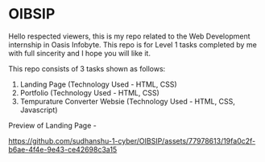 # OIBSIP
Hello respected viewers, this is my repo related to the Web Development internship in Oasis Infobyte. This repo is for Level 1 tasks completed by me with full sincerity and I hope you will like it.

This repo consists of 3 tasks shown as follows: 
1. Landing Page (Technology Used - HTML, CSS)
2. Portfolio (Technology Used - HTML, CSS)
3. Tempurature Converter Websie (Technology Used - HTML, CSS, Javascript)

Preview of Landing Page - 

https://github.com/sudhanshu-1-cyber/OIBSIP/assets/77978613/19fa0c2f-b6ae-4f4e-9e43-ce42698c3a15
